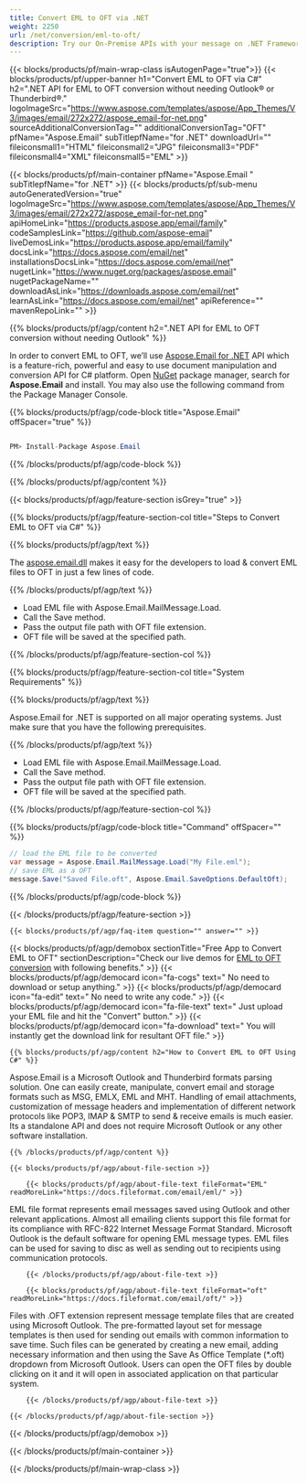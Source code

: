 ```yaml
---
title: Convert EML to OFT via .NET 
weight: 2250
url: /net/conversion/eml-to-oft/ 
description: Try our On-Premise APIs with your message on .NET Framework, .NET Core, and Xamarin Platforms.
---
```


{{< blocks/products/pf/main-wrap-class isAutogenPage="true">}}
{{< blocks/products/pf/upper-banner h1="Convert EML to OFT via C#" h2=".NET API for EML to OFT conversion without needing Outlook® or Thunderbird®." logoImageSrc="https://www.aspose.com/templates/aspose/App_Themes/V3/images/email/272x272/aspose_email-for-net.png" sourceAdditionalConversionTag="" additionalConversionTag="OFT" pfName="Aspose.Email" subTitlepfName="for .NET" downloadUrl="" fileiconsmall1="HTML" fileiconsmall2="JPG" fileiconsmall3="PDF" fileiconsmall4="XML" fileiconsmall5="EML" >}}

{{< blocks/products/pf/main-container pfName="Aspose.Email " subTitlepfName="for .NET" >}}
{{< blocks/products/pf/sub-menu autoGeneratedVersion="true" logoImageSrc="https://www.aspose.com/templates/aspose/App_Themes/V3/images/email/272x272/aspose_email-for-net.png" apiHomeLink="https://products.aspose.app/email/family" codeSamplesLink="https://github.com/aspose-email" liveDemosLink="https://products.aspose.app/email/family" docsLink="https://docs.aspose.com/email/net" installationsDocsLink="https://docs.aspose.com/email/net" nugetLink="https://www.nuget.org/packages/aspose.email" nugetPackageName="" downloadAsLink="https://downloads.aspose.com/email/net" learnAsLink="https://docs.aspose.com/email/net" apiReference="" mavenRepoLink="" >}}

{{% blocks/products/pf/agp/content h2=".NET API for EML to OFT conversion without needing Outlook" %}}

 In order to convert EML to OFT, we’ll use
 [Aspose.Email for .NET](https://products.aspose.com/email/net) 
 API which is a feature-rich, powerful and easy to use document manipulation and conversion API for C# platform. Open
 [NuGet](https://www.nuget.org/packages/aspose.email) 
 package manager, search for
 **Aspose.Email** 
 and install. You may also use the following command from the Package Manager Console.

{{% blocks/products/pf/agp/code-block title="Aspose.Email" offSpacer="true" %}}

```cs

PM> Install-Package Aspose.Email

```

{{% /blocks/products/pf/agp/code-block %}}

{{% /blocks/products/pf/agp/content %}}

{{< blocks/products/pf/agp/feature-section isGrey="true" >}}

{{% blocks/products/pf/agp/feature-section-col title="Steps to Convert EML to OFT via C#" %}}

{{% blocks/products/pf/agp/text %}}

 The
 [aspose.email.dll](https://downloads.aspose.com/email/net) 
 makes it easy for the developers to load & convert EML files to OFT in just a few lines of code.

{{% /blocks/products/pf/agp/text %}}

+  Load EML file with Aspose.Email.MailMessage.Load.
+  Call the Save method.
+  Pass the output file path with OFT file extension.
+  OFT file will be saved at the specified path.

{{% /blocks/products/pf/agp/feature-section-col %}}

{{% blocks/products/pf/agp/feature-section-col title="System Requirements" %}}

{{% blocks/products/pf/agp/text %}}

 Aspose.Email for .NET is supported on all major operating systems. Just make sure that you have the following prerequisites.

{{% /blocks/products/pf/agp/text %}}

-  Load EML file with Aspose.Email.MailMessage.Load.
-  Call the Save method.
-  Pass the output file path with OFT file extension.
-  OFT file will be saved at the specified path.

{{% /blocks/products/pf/agp/feature-section-col %}}

{{% blocks/products/pf/agp/code-block title="Command" offSpacer="" %}}

```cs
// load the EML file to be converted
var message = Aspose.Email.MailMessage.Load("My File.eml"); 
// save EML as a OFT 
message.Save("Saved File.oft", Aspose.Email.SaveOptions.DefaultOft);  

```

{{% /blocks/products/pf/agp/code-block %}}

{{< /blocks/products/pf/agp/feature-section >}}

    {{< blocks/products/pf/agp/faq-item question="" answer="" >}}
 

<!-- aboutfile Starts -->

{{< blocks/products/pf/agp/demobox sectionTitle="Free App to Convert EML to OFT" sectionDescription="Check our live demos for [EML to OFT conversion](https://products.aspose.app/email/conversion/eml-to-oft) with following benefits." >}}
        {{< blocks/products/pf/agp/democard icon="fa-cogs" text=" No need to download or setup anything." >}}
        {{< blocks/products/pf/agp/democard icon="fa-edit" text=" No need to write any code." >}}
        {{< blocks/products/pf/agp/democard icon="fa-file-text" text=" Just upload your EML file and hit the \"Convert\" button." >}}
        {{< blocks/products/pf/agp/democard icon="fa-download" text=" You will instantly get the download link for resultant OFT file." >}}

    {{% blocks/products/pf/agp/content h2="How to Convert EML to OFT Using C#" %}}

 Aspose.Email is a Microsoft Outlook and Thunderbird formats parsing solution. One can easily create, manipulate, convert email and storage formats such as MSG, EMLX, EML and MHT. Handling of email attachments, customization of message headers and implementation of different network protocols like POP3, IMAP & SMTP to send & receive emails is much easier. Its a standalone API and does not require Microsoft Outlook or any other software installation. ‎



    {{% /blocks/products/pf/agp/content %}}

    {{< blocks/products/pf/agp/about-file-section >}}

        {{< blocks/products/pf/agp/about-file-text fileFormat="EML" readMoreLink="https://docs.fileformat.com/email/eml/" >}}
EML file format represents email messages saved using Outlook and other relevant applications. Almost all emailing clients support this file format for its compliance with RFC-822 Internet Message Format Standard. Microsoft Outlook is the default software for opening EML message types. EML files can be used for saving to disc as well as sending out to recipients using communication protocols.

        {{< /blocks/products/pf/agp/about-file-text >}}

        {{< blocks/products/pf/agp/about-file-text fileFormat="oft" readMoreLink="https://docs.fileformat.com/email/oft/" >}}
Files with .OFT extension represent message template files that are created using Microsoft Outlook. The pre-formatted layout set for message templates is then used for sending out emails with common information to save time. Such files can be generated by creating a new email, adding necessary information and then using the Save As Office Template (*.oft) dropdown from Microsoft Outlook. Users can open the OFT files by double clicking on it and it will open in associated application on that particular system.

        {{< /blocks/products/pf/agp/about-file-text >}}

    {{< /blocks/products/pf/agp/about-file-section >}}

{{< /blocks/products/pf/agp/demobox >}}

<!-- aboutfile Ends -->

{{< /blocks/products/pf/main-container >}}
    
{{< /blocks/products/pf/main-wrap-class >}}